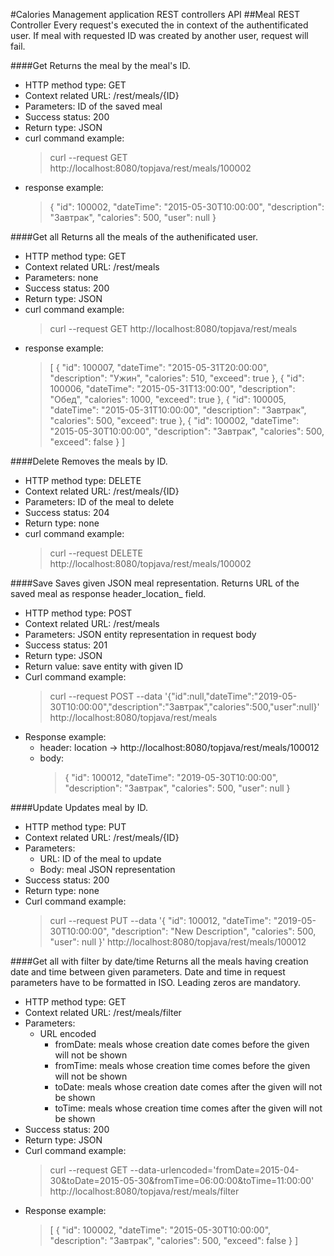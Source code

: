 #Calories Management application REST controllers API
##Meal REST Controller
Every request's executed the in context of the authentificated user. If meal with requested ID was created by another 
user, request will fail.

####Get 
Returns the meal by the meal's ID.
- HTTP method type: GET
- Context related URL: /rest/meals/{ID}
- Parameters: ID of the saved meal 
- Success status: 200
- Return type: JSON
- curl command example: 
  >curl --request GET http://localhost:8080/topjava/rest/meals/100002
- response example:
  > {
      "id": 100002,
      "dateTime": "2015-05-30T10:00:00",
      "description": "Завтрак",
      "calories": 500,
      "user": null
  }

####Get all
Returns all the meals of the authenificated user.
- HTTP method type: GET
- Context related URL: /rest/meals
- Parameters: none
- Success status: 200
- Return type: JSON
- curl command example: 
  >curl --request GET http://localhost:8080/topjava/rest/meals
- response example:
  >[
     {
         "id": 100007,
         "dateTime": "2015-05-31T20:00:00",
         "description": "Ужин",
         "calories": 510,
         "exceed": true
     },
     {
         "id": 100006,
         "dateTime": "2015-05-31T13:00:00",
         "description": "Обед",
         "calories": 1000,
         "exceed": true
     },
     {
         "id": 100005,
         "dateTime": "2015-05-31T10:00:00",
         "description": "Завтрак",
         "calories": 500,
         "exceed": true
     },
     {
         "id": 100002,
         "dateTime": "2015-05-30T10:00:00",
         "description": "Завтрак",
         "calories": 500,
         "exceed": false
     }
 ]
 
 ####Delete
 Removes the meals by ID.
 - HTTP method type: DELETE
 - Context related URL: /rest/meals/{ID}
 - Parameters: ID of the meal to delete 
 - Success status: 204
 - Return type: none
 - curl command example: 
   > curl --request DELETE http://localhost:8080/topjava/rest/meals/100002
 
 ####Save
Saves given JSON meal representation. Returns URL of the saved meal as response header_location_ field. 
  - HTTP method type: POST
  - Context related URL: /rest/meals
  - Parameters: JSON entity representation in request body
  - Success status: 201
  - Return type: JSON
  - Return value: save entity with given ID
  - Curl command example: 
    > curl --request POST --data '{"id":null,"dateTime":"2019-05-30T10:00:00","description":"Завтрак","calories":500,"user":null}' http://localhost:8080/topjava/rest/meals
  - Response example:
    - header: location -> http://localhost:8080/topjava/rest/meals/100012
    - body: 
      > {
                "id": 100012,
                "dateTime": "2019-05-30T10:00:00",
                "description": "Завтрак",
                "calories": 500,
                "user": null
            }
            
####Update
Updates meal by ID. 
  - HTTP method type: PUT
  - Context related URL: /rest/meals/{ID}
  - Parameters: 
    - URL: ID of the meal to update
    - Body: meal JSON representation
  - Success status: 200
  - Return type: none
  - Curl command example: 
    >curl --request PUT --data '{
                                  "id": 100012,
                                  "dateTime": "2019-05-30T10:00:00",
                                  "description": "New Description",
                                  "calories": 500,
                                  "user": null
                              }' http://localhost:8080/topjava/rest/meals/100012

####Get all with filter by date/time
Returns all the meals having creation date and time between given parameters. Date and time in request parameters have 
to be formatted in ISO. Leading zeros are mandatory. 
  - HTTP method type: GET
  - Context related URL: /rest/meals/filter
  - Parameters: 
    - URL encoded
      - fromDate: meals whose creation date comes before the given will not be shown
      - fromTime: meals whose creation time comes before the given will not be shown
      - toDate:   meals whose creation date comes after the given will not be shown
      - toTime:   meals whose creation time comes after the given will not be shown
  - Success status: 200
  - Return type: JSON
  - Curl command example: 
    >curl --request GET --data-urlencoded='fromDate=2015-04-30&toDate=2015-05-30&fromTime=06:00:00&toTime=11:00:00' http://localhost:8080/topjava/rest/meals/filter
  - Response example:
    >[
         {
             "id": 100002,
             "dateTime": "2015-05-30T10:00:00",
             "description": "Завтрак",
             "calories": 500,
             "exceed": false
         }
     ]
 